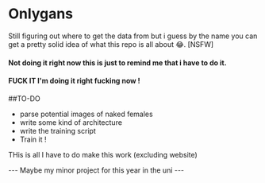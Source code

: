 # Onlygans
Still figuring out where to get the data from but i guess by the name you can get a pretty solid idea of what this repo is all about 😂.  [NSFW]  

#### Not doing it right now this is just to remind me that i have to do it.
#### FUCK IT I'm doing it right fucking now !

##TO-DO
* parse potential images of naked females 
* write some kind of architecture
* write the training script 
* Train it ! 

THis is all I have to do make this work (excluding website)

--- Maybe my minor project for this year in the uni ---
